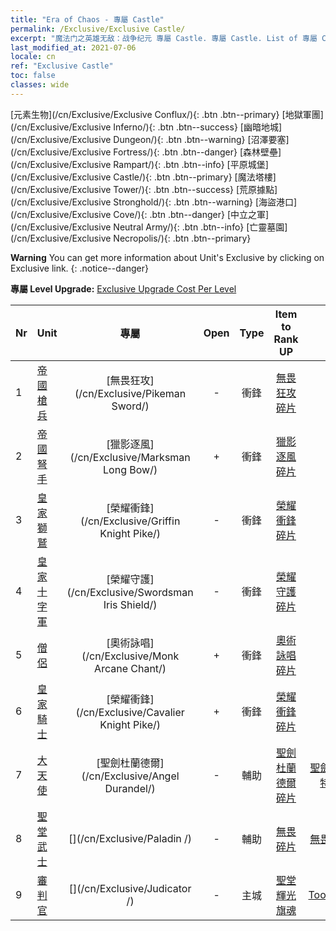 ```yaml
---
title: "Era of Chaos - 專屬 Castle"
permalink: /Exclusive/Exclusive Castle/
excerpt: "魔法门之英雄无敌：战争纪元 專屬 Castle. 專屬 Castle. List of 專屬 Castle in Era of Chaos"
last_modified_at: 2021-07-06
locale: cn
ref: "Exclusive Castle"
toc: false
classes: wide
---
```

 [元素生物](/cn/Exclusive/Exclusive Conflux/){: .btn .btn--primary} [地獄軍團](/cn/Exclusive/Exclusive Inferno/){: .btn .btn--success} [幽暗地城](/cn/Exclusive/Exclusive Dungeon/){: .btn .btn--warning} [沼澤要塞](/cn/Exclusive/Exclusive Fortress/){: .btn .btn--danger} [森林壁壘](/cn/Exclusive/Exclusive Rampart/){: .btn .btn--info} [平原城堡](/cn/Exclusive/Exclusive Castle/){: .btn .btn--primary} [魔法塔樓](/cn/Exclusive/Exclusive Tower/){: .btn .btn--success} [荒原據點](/cn/Exclusive/Exclusive Stronghold/){: .btn .btn--warning} [海盜港口](/cn/Exclusive/Exclusive Cove/){: .btn .btn--danger} [中立之軍](/cn/Exclusive/Exclusive Neutral Army/){: .btn .btn--info} [亡靈墓園](/cn/Exclusive/Exclusive Necropolis/){: .btn .btn--primary} 

**Warning** You can get more information about Unit's Exclusive by clicking on Exclusive link. 
{: .notice--danger}

 **專屬 Level Upgrade:** [Exclusive Upgrade Cost Per Level](/Exclusive/ExclusiveUpgradeCostPerLevel/)

  | Nr |         Unit        | 專屬 | Open  |    Type   |  Item to Rank UP      |  塗裝   |
  |:---|:--------------------|:-------------:|:-----:|:---------:|:---------------------:|:-------:|
  | 1  | [帝國槍兵](/cn/units/Pikeman/) | [無畏狂攻](/cn/Exclusive/Pikeman Sword/) | - | 衝鋒 | [無畏狂攻碎片](/cn/Items/con_912/) | - |
  | 2  | [帝國弩手](/cn/units/Marksman/) | [獵影逐風](/cn/Exclusive/Marksman Long Bow/) | + | 衝鋒 | [獵影逐風碎片](/cn/Items/con_914/) | - |
  | 3  | [皇家獅鷲](/cn/units/Griffin/) | [榮耀衝鋒](/cn/Exclusive/Griffin Knight Pike/) | - | 衝鋒 | [榮耀衝鋒碎片](/cn/Items/con_916/) | - |
  | 4  | [皇家十字軍](/cn/units/Swordsman/) | [榮耀守護](/cn/Exclusive/Swordsman Iris Shield/) | - | 衝鋒 | [榮耀守護碎片](/cn/Items/con_913/) | - |
  | 5  | [僧侶](/cn/units/Monk/) | [奧術詠唱](/cn/Exclusive/Monk Arcane Chant/) | + | 衝鋒 | [奧術詠唱碎片](/cn/Items/con_915/) | - |
  | 6  | [皇家騎士](/cn/units/Cavalier/) | [榮耀衝鋒](/cn/Exclusive/Cavalier Knight Pike/) | + | 衝鋒 | [榮耀衝鋒碎片](/cn/Items/con_916/) | - |
  | 7  | [大天使](/cn/units/Angel/) | [聖劍杜蘭德爾](/cn/Exclusive/Angel Durandel/) | - | 輔助 | [聖劍杜蘭德爾碎片](/cn/Items/con_973/) | [聖劍杜蘭德爾特效塗裝](/cn/Items/con_641/) |
  | 8  | [聖堂武士](/cn/units/Paladin/) | [](/cn/Exclusive/Paladin /) | - | 輔助 | [無畏碎片](/cn/Items/con_974/) | [無畏特效塗裝](/cn/Items/con_642/) |
  | 9  | [審判官](/cn/units/Judicator/) | [](/cn/Exclusive/Judicator /) | - | 主城 | [聖堂輝光旗魂](/cn/Items/con_975/) | [Tool_210909](/cn/Items/con_643/) |
